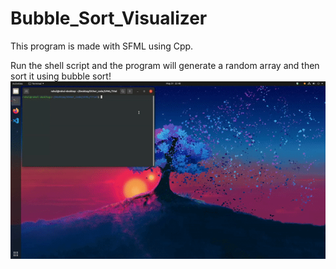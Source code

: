 # Bubble_Sort_Visualizer
This program is made with SFML using Cpp.

Run the shell script and the program will generate a random array and then sort it using bubble sort!
![](bubble-sort-visual.gif)
